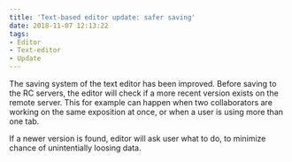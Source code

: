 ```yaml
---
title: 'Text-based editor update: safer saving'
date: 2018-11-07 12:13:22
tags: 
- Editor
- Text-editor
- Update
---
```


The saving system of the text editor has been improved. Before saving to the RC servers, the editor will check if a more recent version exists on the remote server. This for example can happen when two collaborators are working on the same exposition at once, or when a user is using more than one tab.

If a newer version is found, editor will ask user what to do, to minimize chance of unintentially loosing data.